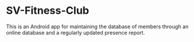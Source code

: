 # SV-Fitness-Club
This is an Android app for maintaining the database of members through an online database and a regularly updated presence report.

